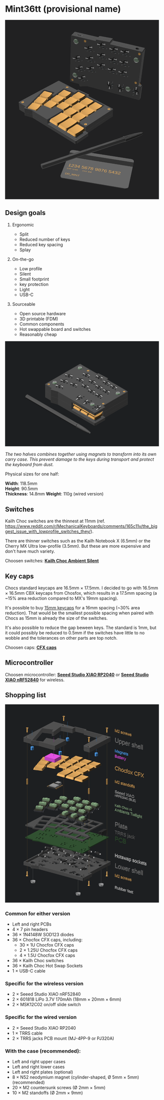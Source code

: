 # Mint36tt (provisional name)

![](1.png)

## Design goals

1. Ergonomic
   - Split
   - Reduced number of keys
   - Reduced key spacing
   - Splay
2. On-the-go

   - Low profile
   - Silent
   - Small footprint
   - key protection
   - Light
   - USB-C

3. Sourceable
   - Open source hardware
   - 3D printable (FDM)
   - Common components
   - Hot swappable board and switches
   - Reasonably cheap

![](2.png)

_The two halves combines together using magnets to transform into its own carry case. This prevent damage to the keys during transport and protect the keyboard from dust._

Physical sizes for one half:

**Width**: 118.5mm  
**Height**: 90.5mm  
**Thickness**: 14.8mm
**Weight**: 110g (wired version)

## Switches

Kailh Choc switches are the thinnest at 11mm (ref. https://www.reddit.com/r/MechanicalKeyboards/comments/165c11v/the_biggest_issue_with_lowprofile_switches_they/).

There are thinner switches such as the Kailh Notebook X (6.5mm) or the Cherry MX Ultra low-profile (3.5mm). But these are more expensive and don't have much variety.

Choosen switches: **[Kailh Choc Ambient Silent](https://lowprokb.ca/products/ambients-silent-choc-switches)**

## Key caps

Chocs standard keycaps are 16.5mm × 17.5mm. I decided to go with 16.5mm × 16.5mm CBX keycaps from Chosfox, which results in a 17.5mm spacing (a ~15% area reduction compared to MX's 19mm spacing).

It's possible to buy [15mm keycaps](https://3dkeycap.com/products/choc-colored-keycap-set) for a 16mm spacing (~30% area reduction). That would be the smallest possible spacing when paired with Chocs as 15mm is already the size of the switches.

It's also possible to reduce the gap beween keys. The standard is 1mm, but it could possibly be reduced to 0.5mm if the switches have little to no wobble and the tolerances on other parts are top notch.

Choosen caps: **[CFX caps](https://chosfox.com/collections/choc-keycaps)**

## Microcontroller

Choosen microcontroller: **[Seeed Studio XIAO RP2040](https://www.seeedstudio.com/XIAO-RP2040-v1-0-p-5026.html)** or **[Seeed Studio XIAO nRF52840](https://www.seeedstudio.com/Seeed-XIAO-BLE-nRF52840-p-5201.html)** for wireless.

## Shopping list

![](exploded-view.png)

### Common for either version

- Left and right PCBs
- 4 × 7 pin headers
- 36 × 1N4148W SOD123 diodes
- 36 × Chocfox CFX caps, including:
  - 30 × 1U Chocfox CFX caps
  - 2 × 1.25U Chocfox CFX caps
  - 4 × 1.5U Chocfox CFX caps
- 36 × Kailh Choc switches
- 36 × Kailh Choc Hot Swap Sockets
- 1 × USB-C cable

### Specific for the wireless version

- 2 × Seeed Studio XIAO nRF52840
- 2 × 601818 LiPo 3.7V 170mAh (18mm × 20mm × 6mm)
- 2 × MSK12C02 on/off slide switch

### Specific for the wired version

- 2 × Seeed Studio XIAO RP2040
- 1 × TRRS cable
- 2 × TRRS jacks PCB mount (MJ-4PP-9 or PJ320A)

### With the case (recommended):

- Left and right upper cases
- Left and right lower cases
- Left and right plates (optional)
- 8 × N52 neodymium magnet (cylinder-shaped, Ø 5mm × 5mm) (recommended)
- 20 × M2 countersunk screws (Ø 2mm × 5mm)
- 10 × M2 standoffs (Ø 2mm × 9mm)

